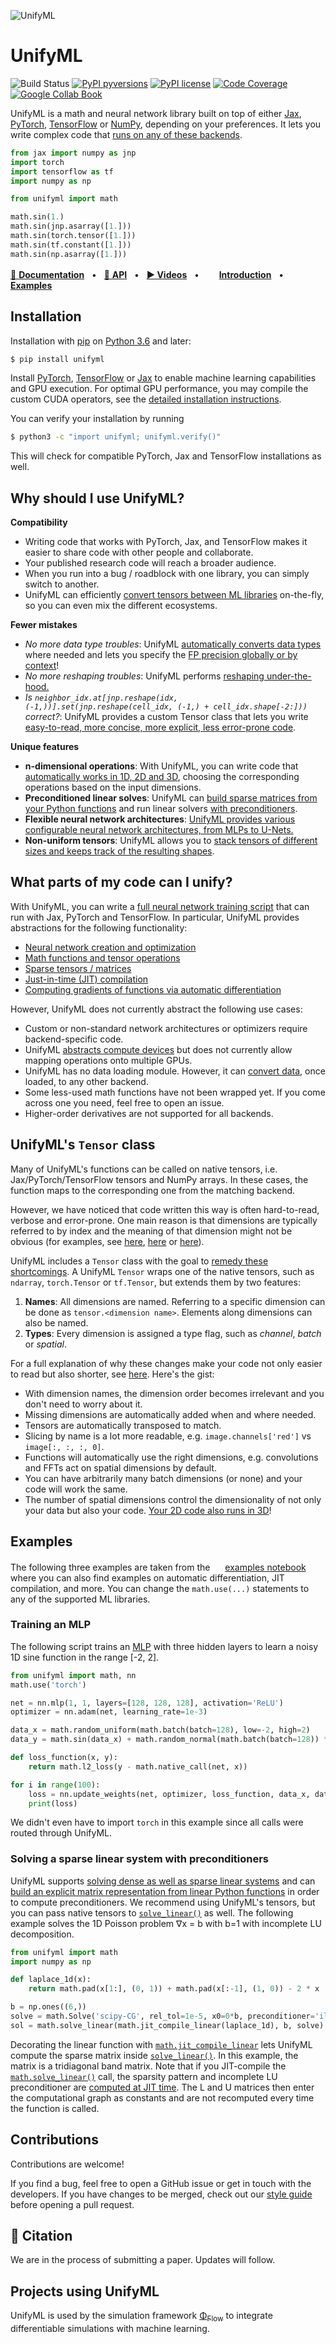 ![UnifyML](docs/images/Banner.png)


# UnifyML

![Build Status](https://github.com/holl-/UnifyML/actions/workflows/unit-tests.yml/badge.svg)
[![PyPI pyversions](https://img.shields.io/pypi/pyversions/unifyml.svg)](https://pypi.org/project/unifyml/)
[![PyPI license](https://img.shields.io/pypi/l/unifyml.svg)](https://pypi.org/project/unifyml/)
[![Code Coverage](https://codecov.io/gh/holl-/UnifyML/branch/develop/graph/badge.svg)](https://codecov.io/gh/holl-/UnifyML/branch/develop/)
[![Google Collab Book](https://colab.research.google.com/assets/colab-badge.svg)](https://colab.research.google.com/github/holl-/UnifyML/blob/main/docs/Introduction.ipynb)

UnifyML is a math and neural network library built on top of either [Jax](https://github.com/google/jax#installation), [PyTorch](https://pytorch.org/), [TensorFlow](https://www.tensorflow.org/install) or [NumPy](https://numpy.org/), depending on your preferences.
It lets you write complex code that [runs on any of these backends](https://holl-.github.io/UnifyML/Introduction.html).

```python
from jax import numpy as jnp
import torch
import tensorflow as tf
import numpy as np

from unifyml import math

math.sin(1.)
math.sin(jnp.asarray([1.]))
math.sin(torch.tensor([1.]))
math.sin(tf.constant([1.]))
math.sin(np.asarray([1.]))
```

[📖 **Documentation**](https://holl-.github.io/UnifyML/)
&nbsp; • &nbsp; [🔗 **API**](https://holl-.github.io/UnifyML/unifyml/)
&nbsp; • &nbsp; [**▶ Videos**]()
&nbsp; • &nbsp; [<img src="https://www.tensorflow.org/images/colab_logo_32px.png" height=16>](https://colab.research.google.com/github/holl-/UnifyML/blob/main/docs/Introduction.ipynb) [**Introduction**](https://holl-.github.io/UnifyML/Introduction.html)
&nbsp; • &nbsp; [<img src="https://www.tensorflow.org/images/colab_logo_32px.png" height=16>](https://colab.research.google.com/github/holl-/UnifyML/blob/main/docs/Examples.ipynb) [**Examples**](https://holl-.github.io/UnifyML/Examples.html)

## Installation

Installation with [pip](https://pypi.org/project/pip/) on [Python 3.6](https://www.python.org/downloads/) and later:
```bash
$ pip install unifyml
```
Install [PyTorch](https://pytorch.org/), [TensorFlow](https://www.tensorflow.org/install) or [Jax](https://github.com/google/jax#installation) to enable machine learning capabilities and GPU execution.
For optimal GPU performance, you may compile the custom CUDA operators, see the [detailed installation instructions](https://holl-.github.io/UnifyML/Installation_Instructions.html).


You can verify your installation by running
```bash
$ python3 -c "import unifyml; unifyml.verify()"
```
This will check for compatible PyTorch, Jax and TensorFlow installations as well.

## Why should I use UnifyML?

**Compatibility**

* Writing code that works with PyTorch, Jax, and TensorFlow makes it easier to share code with other people and collaborate.
* Your published research code will reach a broader audience.
* When you run into a bug / roadblock with one library, you can simply switch to another.
* UnifyML can efficiently [convert tensors between ML libraries](https://holl-.github.io/UnifyML/Convert.html) on-the-fly, so you can even mix the different ecosystems.


**Fewer mistakes**

* *No more data type troubles*: UnifyML [automatically converts data types](https://holl-.github.io/UnifyML/Data_Types.html) where needed and lets you specify the [FP precision globally or by context](https://holl-.github.io/UnifyML/Data_Types.html#Precision)!
* *No more reshaping troubles*: UnifyML performs [reshaping under-the-hood.](https://holl-.github.io/UnifyML/Shapes.html)
* *Is `neighbor_idx.at[jnp.reshape(idx, (-1,))].set(jnp.reshape(cell_idx, (-1,) + cell_idx.shape[-2:]))` correct?*: UnifyML provides a custom Tensor class that lets you write [easy-to-read, more concise, more explicit, less error-prone code](https://holl-.github.io/UnifyML/Tensors.html).

**Unique features**

* **n-dimensional operations**: With UnifyML, you can write code that [automatically works in 1D, 2D and 3D](https://holl-.github.io/UnifyML/N_Dimensional.html), choosing the corresponding operations based on the input dimensions.
* **Preconditioned linear solves**: UnifyML can [build sparse matrices from your Python functions](https://holl-.github.io/UnifyML/Matrices.html) and run linear solvers [with preconditioners](https://holl-.github.io/UnifyML/Linear_Solves.html).
* **Flexible neural network architectures**: [UnifyML provides various configurable neural network architectures, from MLPs to U-Nets.](https://holl-.github.io/UnifyML/Networks.html)
* **Non-uniform tensors**: UnifyML allows you to [stack tensors of different sizes and keeps track of the resulting shapes](https://holl-.github.io/UnifyML/Non_Uniform.html).


## What parts of my code can I unify?

With UnifyML, you can write a [full neural network training script](https://holl-.github.io/UnifyML/Examples.html) that can run with Jax, PyTorch and TensorFlow.
In particular, UnifyML provides abstractions for the following functionality:

* [Neural network creation and optimization](https://holl-.github.io/UnifyML/Networks.html)
* [Math functions and tensor operations](https://holl-.github.io/UnifyML/unifyml/math)
* [Sparse tensors / matrices](https://holl-.github.io/UnifyML/Matrices.html)
* [Just-in-time (JIT) compilation](https://holl-.github.io/UnifyML/JIT.html)
* [Computing gradients of functions via automatic differentiation](https://holl-.github.io/UnifyML/Autodiff.html)

However, UnifyML does not currently abstract the following use cases:

* Custom or non-standard network architectures or optimizers require backend-specific code.
* UnifyML [abstracts compute devices](https://holl-.github.io/UnifyML/Devices.html) but does not currently allow mapping operations onto multiple GPUs.
* UnifyML has no data loading module. However, it can [convert data](https://holl-.github.io/UnifyML/Convert.html), once loaded, to any other backend.
* Some less-used math functions have not been wrapped yet. If you come across one you need, feel free to open an issue.
* Higher-order derivatives are not supported for all backends.


## UnifyML's `Tensor` class

Many of UnifyML's functions can be called on native tensors, i.e. Jax/PyTorch/TensorFlow tensors and NumPy arrays.
In these cases, the function maps to the corresponding one from the matching backend.

However, we have noticed that code written this way is often hard-to-read, verbose and error-prone.
One main reason is that dimensions are typically referred to by index and the meaning of that dimension might not be obvious (for examples, see [here](https://github.com/tumaer/JAXFLUIDS/blob/477e28813f07e3836588bd8a50cd0149fbbea94f/src/jaxfluids/stencils/derivative/deriv_second_order_face.py#L49), [here](https://github.com/jax-md/jax-md/blob/23dba354ec29c8b0c53f61a85d10bb64ed7a0058/jax_md/partition.py#L798) or [here](https://github.com/locuslab/deq/blob/1fb7059d6d89bb26d16da80ab9489dcc73fc5472/lib/solvers.py#L207)).

UnifyML includes a `Tensor` class with the goal to [remedy these shortcomings](https://holl-.github.io/UnifyML/Tensors.html).
A UnifyML `Tensor` wraps one of the native tensors, such as `ndarray`, `torch.Tensor` or `tf.Tensor`, but extends them by two features:

1. **Names**: All dimensions are named. Referring to a specific dimension can be done as `tensor.<dimension name>`. Elements along dimensions can also be named.
2. **Types**: Every dimension is assigned a type flag, such as *channel*, *batch* or *spatial*.

For a full explanation of why these changes make your code not only easier to read but also shorter, see [here](https://holl-.github.io/UnifyML/Tensors.html).
Here's the gist:

* With dimension names, the dimension order becomes irrelevant and you don't need to worry about it.
* Missing dimensions are automatically added when and where needed.
* Tensors are automatically transposed to match.
* Slicing by name is a lot more readable, e.g. `image.channels['red']` vs `image[:, :, :, 0]`.
* Functions will automatically use the right dimensions, e.g. convolutions and FFTs act on spatial dimensions by default.
* You can have arbitrarily many batch dimensions (or none) and your code will work the same.
* The number of spatial dimensions control the dimensionality of not only your data but also your code. [Your 2D code also runs in 3D](https://holl-.github.io/UnifyML/N_Dimensional.html)!


## Examples

The following three examples are taken from the [<img src="https://www.tensorflow.org/images/colab_logo_32px.png" height=16>](https://colab.research.google.com/github/holl-/UnifyML/blob/main/docs/Examples.ipynb) [examples notebook](https://holl-.github.io/UnifyML/Examples.html) where you can also find examples on automatic differentiation, JIT compilation, and more.
You can change the `math.use(...)` statements to any of the supported ML libraries.

### Training an MLP

The following script trains an [MLP](https://holl-.github.io/UnifyML/unifyml/nn#unifyml.nn.mlp) with three hidden layers to learn a noisy 1D sine function in the range [-2, 2].

```python
from unifyml import math, nn
math.use('torch')

net = nn.mlp(1, 1, layers=[128, 128, 128], activation='ReLU')
optimizer = nn.adam(net, learning_rate=1e-3)

data_x = math.random_uniform(math.batch(batch=128), low=-2, high=2)
data_y = math.sin(data_x) + math.random_normal(math.batch(batch=128)) * .2

def loss_function(x, y):
    return math.l2_loss(y - math.native_call(net, x))

for i in range(100):
    loss = nn.update_weights(net, optimizer, loss_function, data_x, data_y)
    print(loss)
```

We didn't even have to import `torch` in this example since all calls were routed through UnifyML.


### Solving a sparse linear system with preconditioners

UnifyML supports [solving dense as well as sparse linear systems](https://holl-.github.io/UnifyML/Linear_Solves.html) and can [build an explicit matrix representation from linear Python functions](https://holl-.github.io/UnifyML/Matrices.html) in order to compute preconditioners.
We recommend using UnifyML's tensors, but you can pass native tensors to [`solve_linear()`](https://holl-.github.io/UnifyML/unifyml/math#unifyml.math.solve_linear) as well.
The following example solves the 1D Poisson problem ∇x = b with b=1 with incomplete LU decomposition.

```python
from unifyml import math
import numpy as np

def laplace_1d(x):
    return math.pad(x[1:], (0, 1)) + math.pad(x[:-1], (1, 0)) - 2 * x

b = np.ones((6,))
solve = math.Solve('scipy-CG', rel_tol=1e-5, x0=0*b, preconditioner='ilu')
sol = math.solve_linear(math.jit_compile_linear(laplace_1d), b, solve)
```

Decorating the linear function with [`math.jit_compile_linear`](https://holl-.github.io/UnifyML/unifyml/math#unifyml.math.jit_compile_linear) lets UnifyML compute the sparse matrix inside [`solve_linear()`](https://holl-.github.io/UnifyML/unifyml/math#unifyml.math.solve_linear). In this example, the matrix is a tridiagonal band matrix.
Note that if you JIT-compile the [`math.solve_linear()`](https://holl-.github.io/UnifyML/unifyml/math#unifyml.math.solve_linear) call, the sparsity pattern and incomplete LU preconditioner are [computed at JIT time](https://holl-.github.io/UnifyML/NumPy_Constants.html).
The L and U matrices then enter the computational graph as constants and are not recomputed every time the function is called.


## Contributions

Contributions are welcome!

If you find a bug, feel free to open a GitHub issue or get in touch with the developers.
If you have changes to be merged, check out our [style guide](https://github.com/holl-/UnifyML/blob/main/CONTRIBUTING.md) before opening a pull request.


## 📄 Citation

We are in the process of submitting a paper. Updates will follow.


## Projects using UnifyML

UnifyML is used by the simulation framework [Φ<sub>Flow</sub>](https://github.com/tum-pbs/PhiFlow) to integrate differentiable simulations with machine learning.
